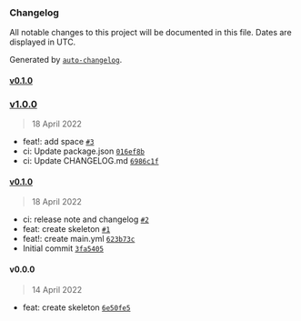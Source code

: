 ### Changelog

All notable changes to this project will be documented in this file. Dates are displayed in UTC.

Generated by [`auto-changelog`](https://github.com/CookPete/auto-changelog).

#### [v0.1.0](https://github.com/madeiramadeirabr/action-upload-file/compare/v1.0.0...v0.1.0)

### [v1.0.0](https://github.com/madeiramadeirabr/action-upload-file/compare/v0.1.0...v1.0.0)

> 18 April 2022

- feat!: add space [`#3`](https://github.com/madeiramadeirabr/action-upload-file/pull/3)
- ci: Update package.json [`016ef8b`](https://github.com/madeiramadeirabr/action-upload-file/commit/016ef8b38e8a1280f30c86ee9e741e9f55a84903)
- ci: Update CHANGELOG.md [`6986c1f`](https://github.com/madeiramadeirabr/action-upload-file/commit/6986c1fe0a0f6f44193222c42aff1319c21a3b9b)

#### [v0.1.0](https://github.com/madeiramadeirabr/action-upload-file/compare/v0.0.0...v0.1.0)

> 18 April 2022

- ci: release note and changelog [`#2`](https://github.com/madeiramadeirabr/action-upload-file/pull/2)
- feat: create skeleton [`#1`](https://github.com/madeiramadeirabr/action-upload-file/pull/1)
- feat!: create main.yml [`623b73c`](https://github.com/madeiramadeirabr/action-upload-file/commit/623b73cb38842a9fe912cd3efdd0a9f6d05a0d9e)
- Initial commit [`3fa5405`](https://github.com/madeiramadeirabr/action-upload-file/commit/3fa54054abc14a537151dd4c80c25f35f8e72e05)

#### v0.0.0

> 14 April 2022

- feat: create skeleton [`6e50fe5`](https://github.com/madeiramadeirabr/action-upload-file/commit/6e50fe581b54565c5fa76169ce3b126c15adf448)
